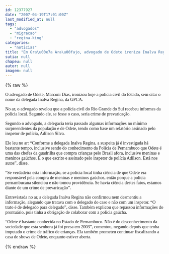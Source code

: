 ```yaml
---
id: 12377927
date: "2007-04-19T17:01:00Z"
last_modified_at: null
tags:
  - "advogados"
  - "migracao"
  - "regina-king"
categories:
  - "noticias"
title: "Em Gra\u00e7a Ara\u00fajo, advogado de Odete ironiza Inalva Regina"
sutia: null
chapeu: null
autor: null
imagem: null
---
```

{% raw %}
<p><P><FONT face=Verdana>O advogado de Odete, Marconi Dias, ironizou hoje a polícia civil do Estado, sem citar o nome da delegada Inalva Regina, da GPCA.</FONT></P></p>
<p><P><FONT face=Verdana>No ar, o advogado revelou que a polícia civil do Rio Grande do Sul recebeu informes da polícia local. Segundo ele, se fosse o caso, seria crime de prevaricação.</FONT></P></p>
<p><P><FONT face=Verdana>Segundo o advogado, a delegacia teria passado algumas informações no mínimo surpreendentes da população e de Odete, tendo como base um relatório assinado pelo inspetor de polícia, Adilson Silva.</FONT></P></p>
<p><P><FONT face=Verdana>Ele leu no ar: “Conforme a delegada Inalva Regina, a suspeita já é investigada há bastante tempo, inclusive sendo do conhecimento da Policia de Pernambuco que Odete é uma das chefes da quadrilha que compra crianças pelo Brasil afora, inclusive meninas e meninos gaúchos. É o que escrito e assinado pelo inspetor de polícia Adilson. Está nos autos”, disse.</FONT></P></p>
<p><P><FONT face=Verdana>“Se verdadeira esta informação, se a polícia local tinha ciência de que Odete era responsável pela compra de meninas e meninos gaúchos, então porque a polícia pernambucana silenciou e não tomou providência. Se havia ciência destes fatos, estamos diante de um crime de prevaricação”.</FONT></P></p>
<p><P><FONT face=Verdana>Entrevistada no ar, a delegada Inalva Regina não confirmou nem desmentiu a informação, alegando que tratava com o delegado do caso e não com um inspetor. “O trato é de delegado para delegado”, disse. Também explicou que repassou informações do prontuário, pois tinha a obrigação de colaborar com a policia gaúcha.</FONT></P></p>
<p><P><FONT face=Verdana>“Odete é bastante conhecida no Estado de Pernambuco. Não é do desconhecimento da sociedade que esta senhora já foi presa em 2003”, comentou, negando depois que tenha imputado o crime de tráfico de crianças. Ela também prometeu continuar fiscalizando a casa de shows de Odete, enquanto estiver aberta.</FONT></P> </p>
{% endraw %}